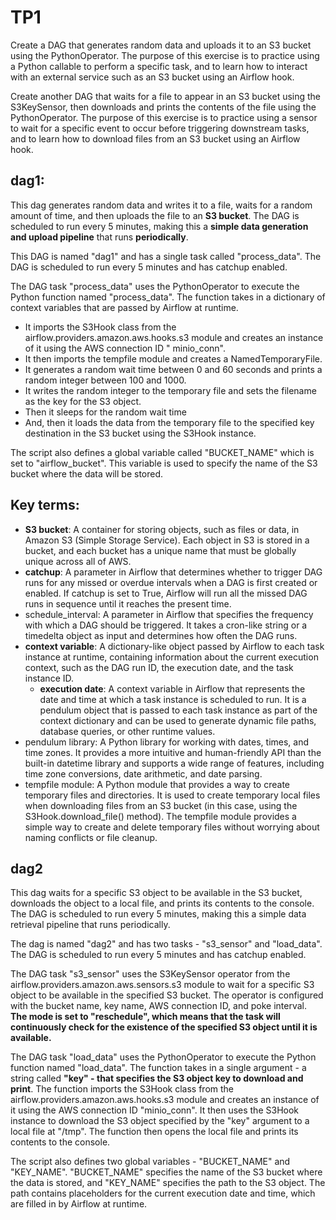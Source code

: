 # TP1

Create a DAG that generates random data and uploads it to an S3 bucket using the PythonOperator. The purpose of this
exercise is to practice using a Python callable to perform a specific task, and to learn how to interact with an
external service such as an S3 bucket using an Airflow hook.

Create another DAG that waits for a file to appear in an S3 bucket using the S3KeySensor, then downloads and prints the
contents of the file using the PythonOperator. The purpose of this exercise is to practice using a sensor to wait for a
specific event to occur before triggering downstream tasks, and to learn how to download files from an S3 bucket using
an Airflow hook.

## dag1:

This dag generates random data and writes it to a file, waits for a random amount of time, and then uploads
the file to an **S3 bucket**. The DAG is scheduled to run every 5 minutes, making this a **simple data generation and
upload
pipeline** that runs **periodically**.

This DAG is named "dag1" and has a single task called "process_data". The DAG is scheduled to run every 5 minutes and
has catchup enabled.

The DAG task "process_data" uses the PythonOperator to execute the Python function named "process_data". The function
takes in a dictionary of context variables that are passed by Airflow at runtime.

- It imports the S3Hook class from the airflow.providers.amazon.aws.hooks.s3 module and creates an instance of it using
  the AWS connection ID "
  minio_conn".
- It then imports the tempfile module and creates a NamedTemporaryFile.
- It generates a random wait time between 0 and 60 seconds and prints a random integer between 100 and 1000.
- It writes the random integer to the temporary file and sets the filename as the key for the S3 object.
- Then it sleeps for the random wait time
- And, then it loads the data from the temporary file to the specified key destination in the S3 bucket using the S3Hook
  instance.

The script also defines a global variable called "BUCKET_NAME" which is set to "airflow_bucket". This variable is used
to specify the name of the S3 bucket where the data will be stored.

## Key terms:

- **S3 bucket**: A container for storing objects, such as files or data, in Amazon S3 (Simple Storage Service). Each
  object in S3 is stored in a bucket, and each bucket has a unique name that must be globally unique across all of AWS.
- **catchup**:  A parameter in Airflow that determines whether to trigger DAG runs for any missed or overdue intervals
  when a DAG is first created or enabled. If catchup is set to True, Airflow will run all the missed DAG runs in
  sequence until it reaches the present time.
- schedule_interval:  A parameter in Airflow that specifies the frequency with which a DAG should be triggered. It takes
  a cron-like string or a timedelta object as input and determines how often the DAG runs.
- **context variable**: A dictionary-like object passed by Airflow to each task instance at runtime, containing
  information about the current execution context, such as the DAG run ID, the execution date, and the task instance ID.
    - **execution date**: A context variable in Airflow that represents the date and time at which a task instance is
      scheduled to run. It is a pendulum object that is passed to each task instance as part of the context dictionary
      and can be used to generate dynamic file paths, database queries, or other runtime values.
- pendulum library: A Python library for working with dates, times, and time zones. It provides a more intuitive and
  human-friendly API than the built-in datetime library and supports a wide range of features, including time zone
  conversions, date arithmetic, and date parsing.
- tempfile module: A Python module that provides a way to create temporary files and directories. It is used to create
  temporary local files when downloading files from an S3 bucket (in this case, using the S3Hook.download_file()
  method). The tempfile module provides a simple way to create and delete temporary files without worrying about naming
  conflicts or file cleanup.

## dag2

This dag waits for a specific S3 object to be available in the S3 bucket, downloads the object to a local
file, and prints its contents to the console. The DAG is scheduled to run every 5 minutes, making this a simple data
retrieval pipeline that runs periodically.

The dag is named "dag2" and has two tasks - "s3_sensor" and "load_data". The DAG is scheduled to run every 5 minutes and
has catchup enabled.

The DAG task "s3_sensor" uses the S3KeySensor operator from the airflow.providers.amazon.aws.sensors.s3 module to wait
for a specific S3 object to be available in the specified S3 bucket. The operator is configured with the bucket name,
key name, AWS connection ID, and poke interval. **The mode is set to "reschedule", which means that the task will
continuously check for the existence of the specified S3 object until it is available.**

The DAG task "load_data" uses the PythonOperator to execute the Python function named "load_data". The function takes in
a single argument - a string called **"key" - that specifies the S3 object key to download and print**. The function
imports
the S3Hook class from the airflow.providers.amazon.aws.hooks.s3 module and creates an instance of it using the AWS
connection ID "minio_conn". It then uses the S3Hook instance to download the S3 object specified by the "key" argument
to a local file at "/tmp". The function then opens the local file and prints its contents to the console.

The script also defines two global variables - "BUCKET_NAME" and "KEY_NAME". "BUCKET_NAME" specifies the name of the S3
bucket where the data is stored, and "KEY_NAME" specifies the path to the S3 object. The path contains placeholders for
the current execution date and time, which are filled in by Airflow at runtime.

